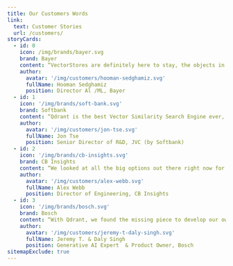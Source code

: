 ```yaml
---
title: Our Customers Words
link:
  text: Customer Stories
  url: /customers/
storyCards:
  - id: 0
    icon: /img/brands/bayer.svg
    brand: Bayer
    content: “VectorStores are definitely here to stay, the objects in the world around us from image, sound, video and text become easily universal and searchable thanks to the embedding models. I personally recommend Qdrant. We have been using it for a while and couldn't be happier.“
    author:
      avatar: '/img/customers/hooman-sedghamiz.svg'
      fullName: Hooman Sedghamiz
      position: Director Al /ML, Bayer
  - id: 1
    icon: '/img/brands/soft-bank.svg'
    brand: Softbank
    content: “Qdrant is the best Vector Similarity Search Engine ever, as every other VSS broke during our high load and performance testing. If we find any issues, the Qdrant team fixes the fastest and improves on things beyond!”
    author:
      avatar: '/img/customers/jon-tse.svg'
      fullName: Jon Tse
      position: Senior Director of R&D, JVC (by Softbank)
  - id: 2
    icon: '/img/brands/cb-insights.svg'
    brand: CB Insights
    content: “We looked at all the big options out there right now for vector databases, with our focus on ease of use, performance, pricing, and communication. <b>Qdrant came out on top in each category...</b> ultimately, it wasn't much of a contest.”
    author:
      avatar: '/img/customers/alex-webb.svg'
      fullName: Alex Webb
      position: Director of Engineering, CB Insights
  - id: 3
    icon: '/img/brands/bosch.svg'
    brand: Bosch
    content: “With Qdrant, we found the missing piece to develop our own provider independent multimodal generative AI platform on enterprise scale.”
    author:
      avatar: '/img/customers/jeremy-t-daly-singh.svg'
      fullName: Jeremy T. & Daly Singh
      position: Generative AI Expert  & Product Owner, Bosch
sitemapExclude: true
---
```

